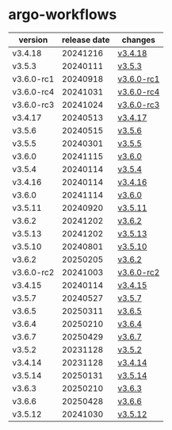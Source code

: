# argo-workflows	


|version|release date|changes|
|---|---|---|
|v3.4.18|20241216|[v3.4.18](./v3.4.18-20241216.md)|
|v3.5.3|20240111|[v3.5.3](./v3.5.3-20240111.md)|
|v3.6.0-rc1|20240918|[v3.6.0-rc1](./v3.6.0-rc1-20240918.md)|
|v3.6.0-rc4|20241031|[v3.6.0-rc4](./v3.6.0-rc4-20241031.md)|
|v3.6.0-rc3|20241024|[v3.6.0-rc3](./v3.6.0-rc3-20241024.md)|
|v3.4.17|20240513|[v3.4.17](./v3.4.17-20240513.md)|
|v3.5.6|20240515|[v3.5.6](./v3.5.6-20240515.md)|
|v3.5.5|20240301|[v3.5.5](./v3.5.5-20240301.md)|
|v3.6.0|20241115|[v3.6.0](./v3.6.0-20241115.md)|
|v3.5.4|20240114|[v3.5.4](./v3.5.4-20240114.md)|
|v3.4.16|20240114|[v3.4.16](./v3.4.16-20240114.md)|
|v3.6.0|20241114|[v3.6.0](./v3.6.0-20241114.md)|
|v3.5.11|20240920|[v3.5.11](./v3.5.11-20240920.md)|
|v3.6.2|20241202|[v3.6.2](./v3.6.2-20241202.md)|
|v3.5.13|20241202|[v3.5.13](./v3.5.13-20241202.md)|
|v3.5.10|20240801|[v3.5.10](./v3.5.10-20240801.md)|
|v3.6.2|20250205|[v3.6.2](./v3.6.2-20250205.md)|
|v3.6.0-rc2|20241003|[v3.6.0-rc2](./v3.6.0-rc2-20241003.md)|
|v3.4.15|20240114|[v3.4.15](./v3.4.15-20240114.md)|
|v3.5.7|20240527|[v3.5.7](./v3.5.7-20240527.md)|
|v3.6.5|20250311|[v3.6.5](./v3.6.5-20250311.md)|
|v3.6.4|20250210|[v3.6.4](./v3.6.4-20250210.md)|
|v3.6.7|20250429|[v3.6.7](./v3.6.7-20250429.md)|
|v3.5.2|20231128|[v3.5.2](./v3.5.2-20231128.md)|
|v3.4.14|20231128|[v3.4.14](./v3.4.14-20231128.md)|
|v3.5.14|20250131|[v3.5.14](./v3.5.14-20250131.md)|
|v3.6.3|20250210|[v3.6.3](./v3.6.3-20250210.md)|
|v3.6.6|20250428|[v3.6.6](./v3.6.6-20250428.md)|
|v3.5.12|20241030|[v3.5.12](./v3.5.12-20241030.md)|
